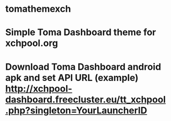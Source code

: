 # tomathemexch
# Simple Toma Dashboard theme for xchpool.org
# Download Toma Dashboard android apk and set API URL (example) http://xchpool-dashboard.freecluster.eu/tt_xchpool.php?singleton=YourLauncherID
